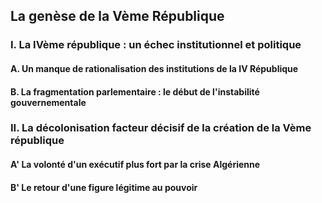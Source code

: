 ## La genèse de la Vème République
### I. La IVème république : un échec institutionnel et politique
#### A. Un manque de rationalisation des institutions de la IV République
#### B. La fragmentation parlementaire : le début de l'instabilité gouvernementale 
### II. La décolonisation facteur décisif de la création de la Vème république
#### A' La volonté d'un exécutif plus fort par la crise Algérienne
#### B' Le retour d'une figure légitime au pouvoir

